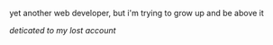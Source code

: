 yet another web developer, but i'm trying to grow up and be above it

*deticated to my lost account*
